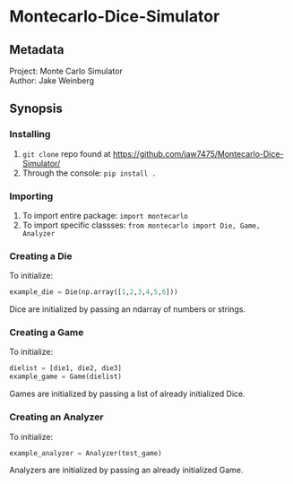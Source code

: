 # Montecarlo-Dice-Simulator

## Metadata
Project: Monte Carlo Simulator \
Author: Jake Weinberg

## Synopsis

### Installing
1. `git clone` repo found at https://github.com/jaw7475/Montecarlo-Dice-Simulator/
2. Through the console: `pip install .`

### Importing
1. To import entire package: `import montecarlo`
2. To import specific classses: `from montecarlo import Die, Game, Analyzer`

### Creating a Die

To initialize:
``` python
example_die = Die(np.array([1,2,3,4,5,6]))
```
Dice are initialized by passing an ndarray of numbers or strings.

### Creating a Game

To initialize:
``` python
dielist = [die1, die2, die3]
example_game = Game(dielist)
```
Games are initialized by passing a list of already initialized Dice.

### Creating an Analyzer
To initialize:
``` python
example_analyzer = Analyzer(test_game)
```
Analyzers are initialized by passing an already initialized Game.
